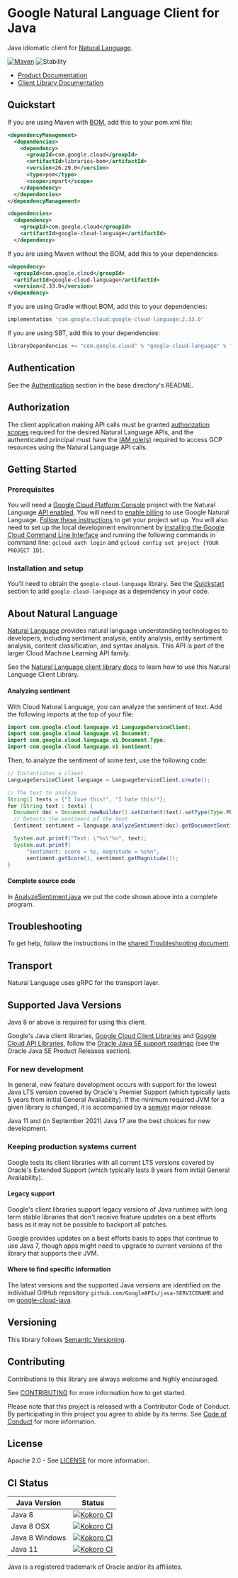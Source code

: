 # Google Natural Language Client for Java

Java idiomatic client for [Natural Language][product-docs].

[![Maven][maven-version-image]][maven-version-link]
![Stability][stability-image]

- [Product Documentation][product-docs]
- [Client Library Documentation][javadocs]


## Quickstart


If you are using Maven with [BOM][libraries-bom], add this to your pom.xml file:

```xml
<dependencyManagement>
  <dependencies>
    <dependency>
      <groupId>com.google.cloud</groupId>
      <artifactId>libraries-bom</artifactId>
      <version>26.29.0</version>
      <type>pom</type>
      <scope>import</scope>
    </dependency>
  </dependencies>
</dependencyManagement>

<dependencies>
  <dependency>
    <groupId>com.google.cloud</groupId>
    <artifactId>google-cloud-language</artifactId>
  </dependency>
```

If you are using Maven without the BOM, add this to your dependencies:

<!-- {x-version-update-start:google-cloud-language:released} -->

```xml
<dependency>
  <groupId>com.google.cloud</groupId>
  <artifactId>google-cloud-language</artifactId>
  <version>2.33.0</version>
</dependency>
```

If you are using Gradle without BOM, add this to your dependencies:

```Groovy
implementation 'com.google.cloud:google-cloud-language:2.33.0'
```

If you are using SBT, add this to your dependencies:

```Scala
libraryDependencies += "com.google.cloud" % "google-cloud-language" % "2.33.0"
```
<!-- {x-version-update-end} -->

## Authentication

See the [Authentication][authentication] section in the base directory's README.

## Authorization

The client application making API calls must be granted [authorization scopes][auth-scopes] required for the desired Natural Language APIs, and the authenticated principal must have the [IAM role(s)][predefined-iam-roles] required to access GCP resources using the Natural Language API calls.

## Getting Started

### Prerequisites

You will need a [Google Cloud Platform Console][developer-console] project with the Natural Language [API enabled][enable-api].
You will need to [enable billing][enable-billing] to use Google Natural Language.
[Follow these instructions][create-project] to get your project set up. You will also need to set up the local development environment by
[installing the Google Cloud Command Line Interface][cloud-cli] and running the following commands in command line:
`gcloud auth login` and `gcloud config set project [YOUR PROJECT ID]`.

### Installation and setup

You'll need to obtain the `google-cloud-language` library.  See the [Quickstart](#quickstart) section
to add `google-cloud-language` as a dependency in your code.

## About Natural Language


[Natural Language][product-docs] provides natural language understanding technologies to developers, including sentiment analysis, entity analysis, entity sentiment analysis, content classification, and syntax analysis. This API is part of the larger Cloud Machine Learning API family.

See the [Natural Language client library docs][javadocs] to learn how to
use this Natural Language Client Library.


#### Analyzing sentiment
With Cloud Natural Language, you can analyze the sentiment of text. Add the following imports at the top of your file:

``` java
import com.google.cloud.language.v1.LanguageServiceClient;
import com.google.cloud.language.v1.Document;
import com.google.cloud.language.v1.Document.Type;
import com.google.cloud.language.v1.Sentiment;
```
Then, to analyze the sentiment of some text, use the following code:

``` java
// Instantiates a client
LanguageServiceClient language = LanguageServiceClient.create();

// The text to analyze
String[] texts = {"I love this!", "I hate this!"};
for (String text : texts) {
  Document doc = Document.newBuilder().setContent(text).setType(Type.PLAIN_TEXT).build();
  // Detects the sentiment of the text
  Sentiment sentiment = language.analyzeSentiment(doc).getDocumentSentiment();

  System.out.printf("Text: \"%s\"%n", text);
  System.out.printf(
      "Sentiment: score = %s, magnitude = %s%n",
      sentiment.getScore(), sentiment.getMagnitude());
}
```

#### Complete source code

In [AnalyzeSentiment.java](https://github.com/googleapis/google-cloud-java/blob/master/google-cloud-examples/src/main/java/com/google/cloud/examples/language/snippets/AnalyzeSentiment.java) we put the code shown above into a complete program.




## Troubleshooting

To get help, follow the instructions in the [shared Troubleshooting document][troubleshooting].

## Transport

Natural Language uses gRPC for the transport layer.

## Supported Java Versions

Java 8 or above is required for using this client.

Google's Java client libraries,
[Google Cloud Client Libraries][cloudlibs]
and
[Google Cloud API Libraries][apilibs],
follow the
[Oracle Java SE support roadmap][oracle]
(see the Oracle Java SE Product Releases section).

### For new development

In general, new feature development occurs with support for the lowest Java
LTS version covered by  Oracle's Premier Support (which typically lasts 5 years
from initial General Availability). If the minimum required JVM for a given
library is changed, it is accompanied by a [semver][semver] major release.

Java 11 and (in September 2021) Java 17 are the best choices for new
development.

### Keeping production systems current

Google tests its client libraries with all current LTS versions covered by
Oracle's Extended Support (which typically lasts 8 years from initial
General Availability).

#### Legacy support

Google's client libraries support legacy versions of Java runtimes with long
term stable libraries that don't receive feature updates on a best efforts basis
as it may not be possible to backport all patches.

Google provides updates on a best efforts basis to apps that continue to use
Java 7, though apps might need to upgrade to current versions of the library
that supports their JVM.

#### Where to find specific information

The latest versions and the supported Java versions are identified on
the individual GitHub repository `github.com/GoogleAPIs/java-SERVICENAME`
and on [google-cloud-java][g-c-j].

## Versioning


This library follows [Semantic Versioning](http://semver.org/).



## Contributing


Contributions to this library are always welcome and highly encouraged.

See [CONTRIBUTING][contributing] for more information how to get started.

Please note that this project is released with a Contributor Code of Conduct. By participating in
this project you agree to abide by its terms. See [Code of Conduct][code-of-conduct] for more
information.


## License

Apache 2.0 - See [LICENSE][license] for more information.

## CI Status

Java Version | Status
------------ | ------
Java 8 | [![Kokoro CI][kokoro-badge-image-2]][kokoro-badge-link-2]
Java 8 OSX | [![Kokoro CI][kokoro-badge-image-3]][kokoro-badge-link-3]
Java 8 Windows | [![Kokoro CI][kokoro-badge-image-4]][kokoro-badge-link-4]
Java 11 | [![Kokoro CI][kokoro-badge-image-5]][kokoro-badge-link-5]

Java is a registered trademark of Oracle and/or its affiliates.

[product-docs]: https://cloud.google.com/natural-language/docs/
[javadocs]: https://cloud.google.com/java/docs/reference/google-cloud-language/latest/overview
[kokoro-badge-image-1]: http://storage.googleapis.com/cloud-devrel-public/java/badges/google-cloud-java/java7.svg
[kokoro-badge-link-1]: http://storage.googleapis.com/cloud-devrel-public/java/badges/google-cloud-java/java7.html
[kokoro-badge-image-2]: http://storage.googleapis.com/cloud-devrel-public/java/badges/google-cloud-java/java8.svg
[kokoro-badge-link-2]: http://storage.googleapis.com/cloud-devrel-public/java/badges/google-cloud-java/java8.html
[kokoro-badge-image-3]: http://storage.googleapis.com/cloud-devrel-public/java/badges/google-cloud-java/java8-osx.svg
[kokoro-badge-link-3]: http://storage.googleapis.com/cloud-devrel-public/java/badges/google-cloud-java/java8-osx.html
[kokoro-badge-image-4]: http://storage.googleapis.com/cloud-devrel-public/java/badges/google-cloud-java/java8-win.svg
[kokoro-badge-link-4]: http://storage.googleapis.com/cloud-devrel-public/java/badges/google-cloud-java/java8-win.html
[kokoro-badge-image-5]: http://storage.googleapis.com/cloud-devrel-public/java/badges/google-cloud-java/java11.svg
[kokoro-badge-link-5]: http://storage.googleapis.com/cloud-devrel-public/java/badges/google-cloud-java/java11.html
[stability-image]: https://img.shields.io/badge/stability-stable-green
[maven-version-image]: https://img.shields.io/maven-central/v/com.google.cloud/google-cloud-language.svg
[maven-version-link]: https://central.sonatype.com/artifact/com.google.cloud/google-cloud-language/2.31.0
[authentication]: https://github.com/googleapis/google-cloud-java#authentication
[auth-scopes]: https://developers.google.com/identity/protocols/oauth2/scopes
[predefined-iam-roles]: https://cloud.google.com/iam/docs/understanding-roles#predefined_roles
[iam-policy]: https://cloud.google.com/iam/docs/overview#cloud-iam-policy
[developer-console]: https://console.developers.google.com/
[create-project]: https://cloud.google.com/resource-manager/docs/creating-managing-projects
[cloud-cli]: https://cloud.google.com/cli
[troubleshooting]: https://github.com/googleapis/google-cloud-java/blob/main/TROUBLESHOOTING.md
[contributing]: https://github.com/googleapis/google-cloud-java/blob/main/CONTRIBUTING.md
[code-of-conduct]: https://github.com/googleapis/google-cloud-java/blob/main/CODE_OF_CONDUCT.md#contributor-code-of-conduct
[license]: https://github.com/googleapis/google-cloud-java/blob/main/LICENSE
[enable-billing]: https://cloud.google.com/apis/docs/getting-started#enabling_billing
[enable-api]: https://console.cloud.google.com/flows/enableapi?apiid=language.googleapis.com
[libraries-bom]: https://github.com/GoogleCloudPlatform/cloud-opensource-java/wiki/The-Google-Cloud-Platform-Libraries-BOM
[shell_img]: https://gstatic.com/cloudssh/images/open-btn.png

[semver]: https://semver.org/
[cloudlibs]: https://cloud.google.com/apis/docs/client-libraries-explained
[apilibs]: https://cloud.google.com/apis/docs/client-libraries-explained#google_api_client_libraries
[oracle]: https://www.oracle.com/java/technologies/java-se-support-roadmap.html
[g-c-j]: http://github.com/googleapis/google-cloud-java
